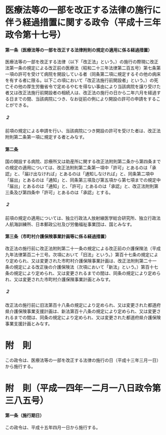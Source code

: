 # 医療法等の一部を改正する法律の施行に伴う経過措置に関する政令（平成十三年政令第十七号）
#### 第一条（医療法等の一部を改正する法律附則の規定の適用に係る経過措置）
医療法等の一部を改正する法律（以下「改正法」という。）の施行の際現に改正法第一条の規定による改正前の医療法（昭和二十三年法律第二百五号）第七条第一項の許可を受けて病院を開設している者（同条第二項に規定するその他の病床を有する者に限る。以下この項において「改正法施行前開設者」という。）の死亡その他の厚生労働省令で定めるやむを得ない事由により当該病院を譲り受けた者又は改正法施行前開設者の相続人は、改正法の施行の日から二年六月を経過する日までの間、当該病院につき、なお従前の例により開設の許可の申請をすることができる。
##### ２
前項の規定による申請を行い、当該病院につき開設の許可を受けた者は、改正法附則第二条第一項に規定する者とみなす。
#### 第二条
国の開設する病院、診療所又は助産所に関する改正法附則第二条から第四条までの規定の適用については、改正法附則第二条第一項中「許可」とあるのは「承認」と、「届け出なければ」とあるのは「通知しなければ」と、同条第二項中「届出」とあるのは「通知」と、同条第三項及び第五項から第七項までの規定中「届出」とあるのは「通知」と、「許可」とあるのは「承認」と、改正法附則第三条及び第四条中「許可」とあるのは「承認」とする。
##### ２
前項の規定の適用については、独立行政法人放射線医学総合研究所、独立行政法人航海訓練所、日本郵政公社及び労働福祉事業団は、国とみなす。
#### 第三条（市町村介護保険事業計画等に係る経過措置）
改正法の施行前に改正法附則第二十一条の規定による改正前の介護保険法（平成九年法律第百二十三号。次項において「旧法」という。）第百十七条の規定により定められ、又は変更された市町村介護保険事業計画は、改正法附則第二十一条の規定による改正後の介護保険法（次項において「新法」という。）第百十七条の規定により定められ、又は変更されるまでの間は、同条の規定により定められ、又は変更された市町村介護保険事業計画とみなす。
##### ２
改正法の施行前に旧法第百十八条の規定により定められ、又は変更された都道府県介護保険事業支援計画は、新法第百十八条の規定により定められ、又は変更されるまでの間は、同条の規定により定められ、又は変更された都道府県介護保険事業支援計画とみなす。
# 附　則
この政令は、医療法等の一部を改正する法律の施行の日（平成十三年三月一日）から施行する。
# 附　則（平成一四年一二月一八日政令第三八五号）
#### 第一条（施行期日）
この政令は、平成十五年四月一日から施行する。
